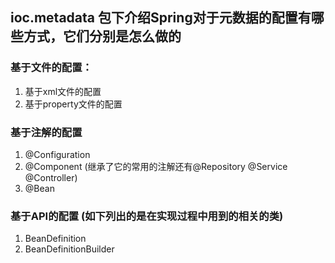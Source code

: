 ## ioc.metadata 包下介绍Spring对于元数据的配置有哪些方式，它们分别是怎么做的
### 基于文件的配置：
1. 基于xml文件的配置
2. 基于property文件的配置

### 基于注解的配置
1. @Configuration
2. @Component (继承了它的常用的注解还有@Repository @Service @Controller)
3. @Bean

### 基于API的配置 (如下列出的是在实现过程中用到的相关的类)
1. BeanDefinition
2. BeanDefinitionBuilder